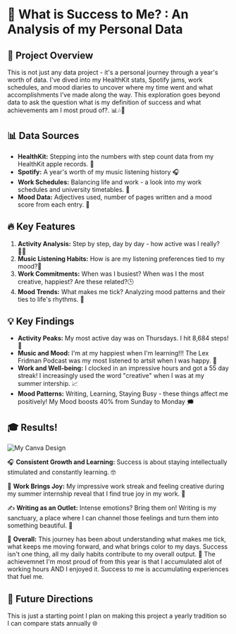# 🌟 What is Success to Me? : An Analysis of my Personal Data

## 📌 Project Overview
This is not just any data project - it's a personal journey through a year's worth of data. I've dived into my HealthKit stats, Spotify jams, work schedules, and mood diaries to uncover where my time went and what accomplishments I’ve made along the way.
This exploration goes beyond data to ask the question what is my definition of success and what achievements am I most proud of?. 📊🎶📆

## 📊 Data Sources
- **HealthKit:** Stepping into the numbers with step count data from my HealthKit apple records. 👣
- **Spotify:** A year's worth of my music listening history 🎧
- **Work Schedules:** Balancing life and work - a look into my work schedules and university timetables. 💼
- **Mood Data:** Adjectives used, number of pages written and a mood score from each entry. 🎢

## 🔥 Key Features
1. **Activity Analysis:** Step by step, day by day - how active was I really? 🏃‍♂️
2. **Music Listening Habits:** How is are my listening preferences tied to my mood?🎵
3. **Work Commitments:** When was I busiest? When was I the most creative, happiest? Are these related?🕒
4. **Mood Trends:** What makes me tick? Analyzing mood patterns and their ties to life's rhythms. 🌈

## 💡 Key Findings
- **Activity Peaks:** My most active day was on Thursdays. I hit 8,684 steps! 🌟
- **Music and Mood:** I'm at my happiest when I'm learning!!! The Lex Fridman Podcast was my most listened to artsit when I was happy. 🎸
- **Work and Well-being:** I clocked in an impressive hours and got a 55 day streak! I increasingly used the word "creative" when I was at my summer intership. 📈
- **Mood Patterns:** Writing, Learning, Staying Busy - these things affect me positively! My Mood boosts 40% from Sunday to Monday 🗯️

## 🎓 Results!

![My Canva Design](2023_visualisation.png "My 2023")


🎧 **Consistent Growth and Learning:** Success is about staying intellectually stimulated and constantly learning. 🤓

💼 **Work Brings Joy:** My impressive work streak and feeling creative during my summer internship reveal that I find true joy in my work. 💖

✍️ **Writing as an Outlet:** Intense emotions? Bring them on! Writing is my sanctuary, a place where I can channel those feelings and turn them into something beautiful. 🌟

🌈 **Overall:** This journey has been about understanding what makes me tick, what keeps me moving forward, and what brings color to my days. Success isn't one thing, all my daily habits contribute to my overall output. 🚀
The achievemnet I'm most proud of from this year is that I accumulated alot of working hours AND I enjoyed it. Success to me is accumulating experiences that fuel me.


## 🔮 Future Directions
This is just a starting point I plan on making this project a yearly tradition so I can compare stats annually 🌐

